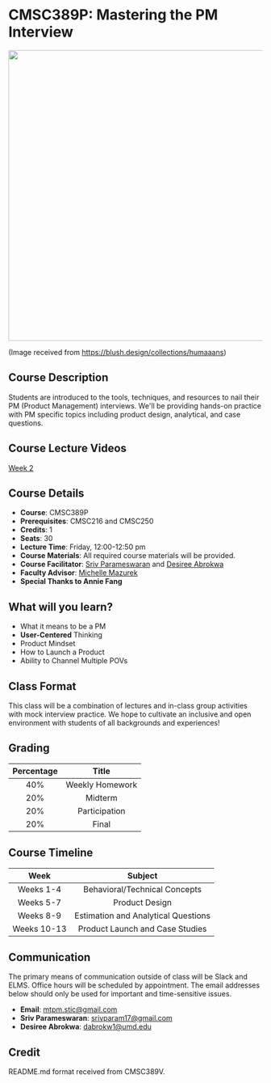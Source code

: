 # CMSC389P: Mastering the PM Interview
<p align="center">
  <img width="610" height="575" src="https://blush.ly/o-QcwIQ3E/p">
</p>

(Image received from https://blush.design/collections/humaaans)

## Course Description
Students are introduced to the tools, techniques, and resources to nail their PM (Product Management) interviews. We'll be providing hands-on practice with PM specific topics including product design, analytical, and case questions.

## Course Lecture Videos
[Week 2](https://drive.google.com/file/d/13MIzc7YcULavce9cqyBjim5P2o4n9ymW/view?usp=sharing)


## Course Details
- **Course**: CMSC389P
- **Prerequisites**: CMSC216 and CMSC250
- **Credits**: 1
- **Seats**: 30
- **Lecture Time**: Friday, 12:00-12:50 pm
- **Course Materials**: All required course materials will be provided.
- **Course Facilitator**: [Sriv Parameswaran](https://www.linkedin.com/in/srivarshini-p/) and [Desiree Abrokwa](https://www.linkedin.com/in/desiree-abrokwa-173b88148)
- **Faculty Advisor**: [Michelle Mazurek](http://users.umiacs.umd.edu/~mmazurek/)
- **Special Thanks to Annie Fang**

## What will you learn?
- What it means to be a PM
- **User-Centered** Thinking
- Product Mindset
- How to Launch a Product
- Ability to Channel Multiple POVs

## Class Format
This class will be a combination of lectures and in-class group activities with mock interview practice. We hope to cultivate an inclusive and open environment with students of all backgrounds and experiences!

## Grading
| Percentage | Title 
|:----:|:----:|
| 40% | Weekly Homework 
| 20% | Midterm 
| 20% | Participation
| 20% | Final

## Course Timeline
| Week | Subject 
|:----:|:----:|
| Weeks 1-4 | Behavioral/Technical Concepts
| Weeks 5-7 | Product Design
| Weeks 8-9 | Estimation and Analytical Questions
| Weeks 10-13 | Product Launch and Case Studies

## Communication
The primary means of communication outside of class will be Slack and ELMS. Office hours will be scheduled by appointment. The email addresses below should only be used for important and time-sensitive issues.

- **Email**: mtpm.stic@gmail.com
- **Sriv Parameswaran**: srivparam17@gmail.com
- **Desiree Abrokwa**: dabrokw1@umd.edu

## Credit
README.md format received from CMSC389V.



